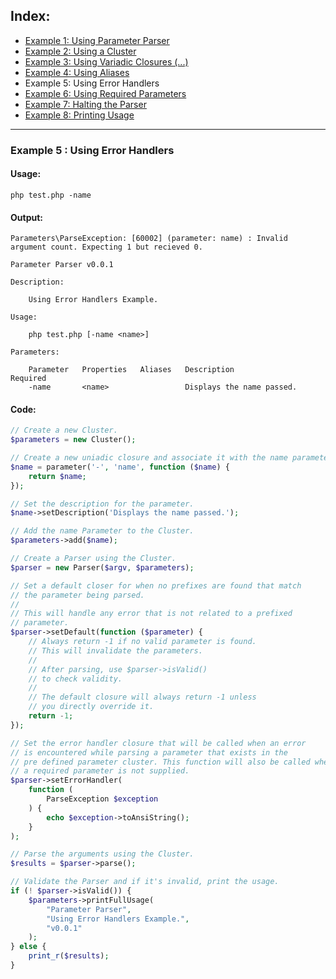 ## Index:
* [Example 1: Using Parameter Parser](https://github.com/nathan-fiscaletti/parameterparser/blob/master/examples/Example1.md)
* [Example 2: Using a Cluster](https://github.com/nathan-fiscaletti/parameterparser/blob/master/examples/Example2.md)
* [Example 3: Using Variadic Closures (...)](https://github.com/nathan-fiscaletti/parameterparser/blob/master/examples/Example3.md)
* [Example 4: Using Aliases](https://github.com/nathan-fiscaletti/parameterparser/blob/master/examples/Example4.md)
* Example 5: Using Error Handlers
* [Example 6: Using Required Parameters](https://github.com/nathan-fiscaletti/parameterparser/blob/master/examples/Example6.md)
* [Example 7: Halting the Parser](https://github.com/nathan-fiscaletti/parameterparser/blob/master/examples/Example7.md)
* [Example 8: Printing Usage](https://github.com/nathan-fiscaletti/parameterparser/blob/master/examples/Example8.md)

----
### Example 5 : Using Error Handlers

#### Usage: 
    php test.php -name
#### Output:
    Parameters\ParseException: [60002] (parameter: name) : Invalid argument count. Expecting 1 but recieved 0.

    Parameter Parser v0.0.1

    Description:

        Using Error Handlers Example.

    Usage:

        php test.php [-name <name>]

    Parameters:

        Parameter   Properties   Aliases   Description                 Required
        -name       <name>                 Displays the name passed.
#### Code:
```php
// Create a new Cluster.
$parameters = new Cluster();

// Create a new uniadic closure and associate it with the name parameter.
$name = parameter('-', 'name', function ($name) {
    return $name;
});

// Set the description for the parameter.
$name->setDescription('Displays the name passed.');

// Add the name Parameter to the Cluster.
$parameters->add($name);

// Create a Parser using the Cluster.
$parser = new Parser($argv, $parameters);

// Set a default closer for when no prefixes are found that match
// the parameter being parsed. 
// 
// This will handle any error that is not related to a prefixed
// parameter.
$parser->setDefault(function ($parameter) {
    // Always return -1 if no valid parameter is found.
    // This will invalidate the parameters.
    // 
    // After parsing, use $parser->isValid()
    // to check validity.
    // 
    // The default closure will always return -1 unless
    // you directly override it.
    return -1;
});

// Set the error handler closure that will be called when an error 
// is encountered while parsing a parameter that exists in the
// pre defined parameter cluster. This function will also be called when
// a required parameter is not supplied.
$parser->setErrorHandler(
    function (
        ParseException $exception
    ) {
        echo $exception->toAnsiString();
    }
);

// Parse the arguments using the Cluster.
$results = $parser->parse();

// Validate the Parser and if it's invalid, print the usage.
if (! $parser->isValid()) {
    $parameters->printFullUsage(
        "Parameter Parser",
        "Using Error Handlers Example.",
        "v0.0.1"
    );
} else {
    print_r($results);
}
```